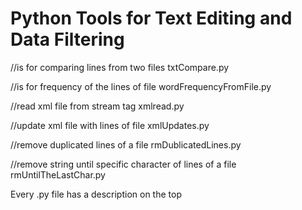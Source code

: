 # Python Tools for Text Editing and Data Filtering 

//is for comparing lines from two files
txtCompare.py 

//is for frequency of the lines of file
wordFrequencyFromFile.py 

//read xml file from stream tag
xmlread.py 

//update xml file with lines of file
xmlUpdates.py 

//remove duplicated lines of a file
rmDublicatedLines.py 

//remove string until specific character of lines of a file
rmUntilTheLastChar.py 

Every .py file has a description on the top
